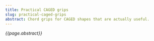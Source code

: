 ```yaml
---
title: Practical CAGED grips
slug: practical-caged-grips
abstract: Chord grips for CAGED shapes that are actually useful.
---
```


*{{page.abstract}}*